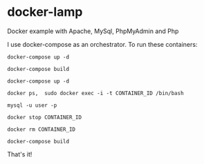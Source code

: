 # docker-lamp
Docker example with Apache, MySql, PhpMyAdmin and Php

I use docker-compose as an orchestrator. To run these containers:

```
docker-compose up -d
```

```
docker-compose build
```

```
docker-compose up -d
```


```
docker ps,  sudo docker exec -i -t CONTAINER_ID /bin/bash
```


```
mysql -u user -p
```


```
docker stop CONTAINER_ID
```


```
docker rm CONTAINER_ID
```


```
docker-compose build
```


That's it!

